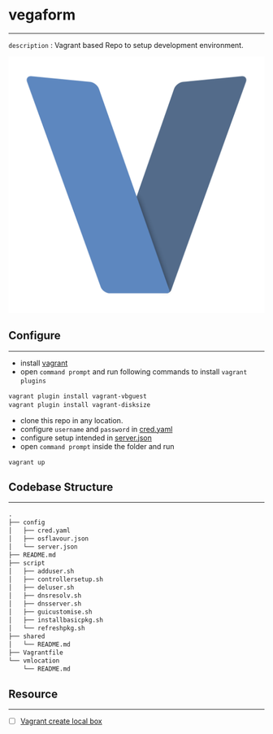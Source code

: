 # vegaform
---
`description` : Vagrant based Repo to setup development environment.

![vegaform-logo](static/vegaform-logo.png)

## Configure
---
- install [vagrant](https://www.vagrantup.com/downloads)
- open `command prompt` and run following commands to install `vagrant plugins`
```bash
vagrant plugin install vagrant-vbguest
vagrant plugin install vagrant-disksize
```
- clone this repo in any location.
- configure `username` and `password` in [cred.yaml](config/cred.yaml)
- configure setup intended in [server.json](config/server.json)
- open `command prompt` inside the folder and run
```
vagrant up
```

## Codebase Structure
---
```
.
├── config
│   ├── cred.yaml
│   ├── osflavour.json
│   └── server.json
├── README.md
├── script
│   ├── adduser.sh
│   ├── controllersetup.sh
│   ├── deluser.sh
│   ├── dnsresolv.sh
│   ├── dnsserver.sh
│   ├── guicustomise.sh
│   ├── installbasicpkg.sh
│   └── refreshpkg.sh
├── shared
│   └── README.md
├── Vagrantfile
└── vmlocation
    └── README.md
```

## Resource
---
- [ ] [Vagrant create local box](https://gist.github.com/kekru/a76ba9d0592ce198f09f6ba0cefa5afb)
